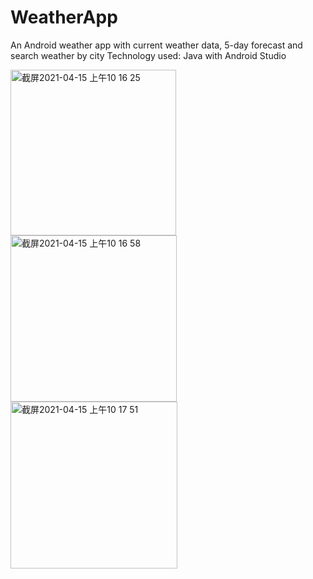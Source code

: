 # WeatherApp
An Android weather app with current weather data, 5-day forecast and search weather by city
Technology used: Java with Android Studio

<img width="265" alt="截屏2021-04-15 上午10 16 25" src="https://user-images.githubusercontent.com/44350221/114911730-238cf500-9dd4-11eb-8a11-3ec33ed5f0cd.png"><img width="266" alt="截屏2021-04-15 上午10 16 58" src="https://user-images.githubusercontent.com/44350221/114911775-2d165d00-9dd4-11eb-90bf-0a9dc0143655.png"><img width="267" alt="截屏2021-04-15 上午10 17 51" src="https://user-images.githubusercontent.com/44350221/114911793-30a9e400-9dd4-11eb-9532-79e136e0a1aa.png">

